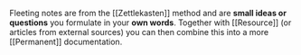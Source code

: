 Fleeting notes are from the [[Zettlekasten]] method and are **small ideas or questions** you formulate in your **own words**. 
Together with [[Resource]] (or articles from external sources) you can then combine this into a more [[Permanent]] documentation. 